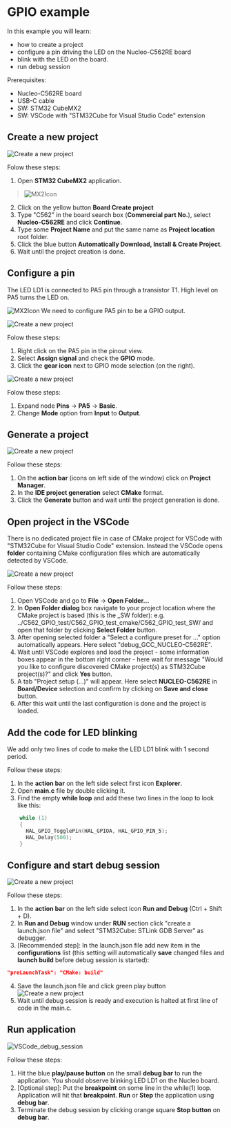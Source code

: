# GPIO example
In this example you will learn:
- how to create a project
- configure a pin driving the LED on the Nucleo-C562RE board 
- blink with the LED on the board.
- run debug session

Prerequisites:
- Nucleo-C562RE board
- USB-C cable
- SW: STM32 CubeMX2
- SW: VSCode with "STM32Cube for Visual Studio Code" extension

## Create a new project
![Create a new project](imgs/MX2_create_new_prj.gif)

Folow these steps:
1. Open **STM32 CubeMX2** application. 
> ![MX2Icon](imgs/MX2Icon.png)
2. Click on the yellow button **Board Create project**
3. Type "C562" in the board search box (**Commercial part No.**), select **Nucleo-C562RE** and click **Continue**.
4. Type some **Project Name** and put the same name as **Project location** root folder.
5. Click the blue button **Automatically Download, Install & Create Project**.
6. Wait until the project creation is done.
## Configure a pin
The LED LD1 is connected to PA5 pin through a transistor T1. High level on PA5 turns the LED on.

![MX2Icon](imgs/schLED.png)
We need to configure PA5 pin to be a GPIO output.

![Create a new project](imgs/MX2_set_PA5_as_GPIO.gif)

Folow these steps:
1. Right click on the PA5 pin in the pinout view.
2. Select **Assign signal** and check the **GPIO** mode.
3. Click the **gear icon** next to GPIO mode selection (on the right).

![Create a new project](imgs/MX2_set_PA5_as_output.gif)

Folow these steps:
1. Expand node **Pins** -> **PA5** -> **Basic**.
2. Change **Mode** option from **Input** to **Output**.

## Generate a project

![Create a new project](imgs/MX2_generate_prj.gif)

Follow these steps:
1. On the **action bar** (icons on left side of the window) click on **Project Manager**.
2. In the **IDE project generation** select **CMake** format.
3. Click the **Generate** button and wait until the project generation is done.

## Open project in the VSCode

There is no dedicated project file in case of CMake project for VSCode with "STM32Cube for Visual Studio Code" extension. Instead the VSCode opens **folder** containing CMake configuration files which are automatically detected by VSCode.

![Create a new project](imgs/VSCode_open_prj.gif)

Follow these steps:
1. Open VSCode and go to **File** -> **Open Folder...**
2. In **Open Folder dialog** box navigate to your project location where the CMake project is based (this is the _SW folder): e.g. ../C562_GPIO_test/C562_GPIO_test_cmake/C562_GPIO_test_SW/ and open that folder by clicking **Select Folder** button.
3. After opening selected folder a "Select a configure preset for ..." option automatically appears. Here select "debug_GCC_NUCLEO-C562RE".
4. Wait until VSCode explores and load the project - some information boxes appear in the bottom right corner - here wait for message "Would you like to configure discovered CMake project(s) as STM32Cube project(s)?" and click **Yes** button.
5. A tab "Project setup (...)" will appear. Here select **NUCLEO-C562RE** in **Board/Device** selection and confirm by clicking on **Save and close** button. 
6. After this wait until the last configuration is done and the project is loaded.

## Add the code for LED blinking

We add only two lines of code to make the LED LD1 blink with 1 second period.

Follow these steps:
1. In the **action bar** on the left side select first icon **Explorer**.
2. Open **main.c** file by double clicking it.
3. Find the empty **while loop** and add these two lines in the loop to look like this:
```cpp
    while (1) 
    {
      HAL_GPIO_TogglePin(HAL_GPIOA, HAL_GPIO_PIN_5);
      HAL_Delay(500); 
    }
```

## Configure and start debug session

![Create a new project](imgs/VSCode_start_debug_session.gif)

Follow these steps:
1. In the **action bar** on the left side select icon **Run and Debug** (Ctrl + Shift + D).
2. In **Run and Debug** window under **RUN** section click "create a launch.json file" and select "STM32Cube: STLink GDB Server" as debugger.
3. [Recommended step]: In the launch.json file add new item in the **configurations** list (this setting will automatically **save** changed files and **launch build** before debug session is started):
```json
"preLaunchTask": "CMake: build"
```
4. Save the launch.json file and click green play button ![Create a new project](imgs/VSCode_launch_dgb_btn.png)
5. Wait until debug session is ready and execution is halted at first line of code in the main.c.

## Run application

![VSCode_debug_session](imgs/VSCode_debug_session.gif)

Follow these steps:
1. Hit the blue **play/pause button** on the small **debug bar** to run the application. You should observe blinking LED LD1 on the Nucleo board.
2. [Optional step]: Put the **breakpoint** on some line in the while(1) loop. Application will hit that **breakpoint**. **Run** or **Step** the application using **debug bar**.
3. Terminate the debug session by clicking orange square **Stop button** on **debug bar**. 